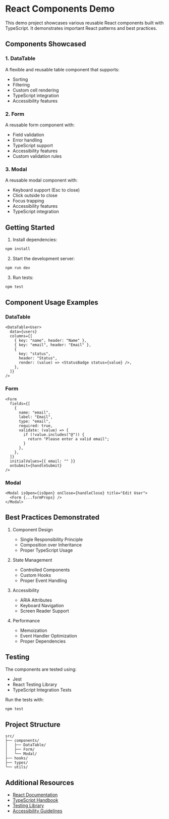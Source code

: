 # React Components Demo

This demo project showcases various reusable React components built with TypeScript. It demonstrates important React patterns and best practices.

## Components Showcased

### 1. DataTable

A flexible and reusable table component that supports:

- Sorting
- Filtering
- Custom cell rendering
- TypeScript integration
- Accessibility features

### 2. Form

A reusable form component with:

- Field validation
- Error handling
- TypeScript support
- Accessibility features
- Custom validation rules

### 3. Modal

A reusable modal component with:

- Keyboard support (Esc to close)
- Click outside to close
- Focus trapping
- Accessibility features
- TypeScript integration

## Getting Started

1. Install dependencies:

```bash
npm install
```

2. Start the development server:

```bash
npm run dev
```

3. Run tests:

```bash
npm test
```

## Component Usage Examples

### DataTable

```tsx
<DataTable<User>
  data={users}
  columns={[
    { key: "name", header: "Name" },
    { key: "email", header: "Email" },
    {
      key: "status",
      header: "Status",
      render: (value) => <StatusBadge status={value} />,
    },
  ]}
/>
```

### Form

```tsx
<Form
  fields={[
    {
      name: "email",
      label: "Email",
      type: "email",
      required: true,
      validate: (value) => {
        if (!value.includes("@")) {
          return "Please enter a valid email";
        }
      },
    },
  ]}
  initialValues={{ email: "" }}
  onSubmit={handleSubmit}
/>
```

### Modal

```tsx
<Modal isOpen={isOpen} onClose={handleClose} title="Edit User">
  <Form {...formProps} />
</Modal>
```

## Best Practices Demonstrated

1. Component Design

   - Single Responsibility Principle
   - Composition over Inheritance
   - Proper TypeScript Usage

2. State Management

   - Controlled Components
   - Custom Hooks
   - Proper Event Handling

3. Accessibility

   - ARIA Attributes
   - Keyboard Navigation
   - Screen Reader Support

4. Performance
   - Memoization
   - Event Handler Optimization
   - Proper Dependencies

## Testing

The components are tested using:

- Jest
- React Testing Library
- TypeScript Integration Tests

Run the tests with:

```bash
npm test
```

## Project Structure

```
src/
├── components/
│   ├── DataTable/
│   ├── Form/
│   └── Modal/
├── hooks/
├── types/
└── utils/
```

## Additional Resources

- [React Documentation](https://react.dev)
- [TypeScript Handbook](https://www.typescriptlang.org/docs)
- [Testing Library](https://testing-library.com/docs/react-testing-library/intro)
- [Accessibility Guidelines](https://www.w3.org/WAI/ARIA/apg/)
